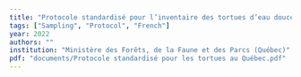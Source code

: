 ```yaml
---
title: "Protocole standardisé pour l’inventaire des tortues d’eau douce à l’aide de l’ADNe au Québec"
tags: ["Sampling", "Protocol", "French"]
year: 2022
authors: ""
institution: "Ministère des Forêts, de la Faune et des Parcs (Québec)"
pdf: "documents/Protocole standardisé pour les tortues au Québec.pdf"
---
```


